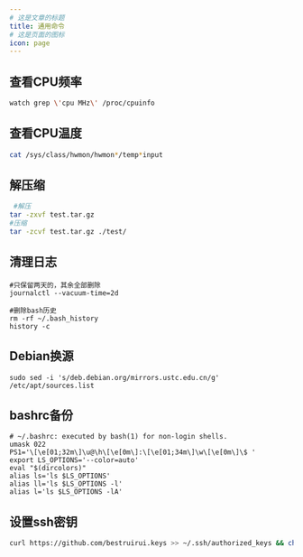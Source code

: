 ```yaml
---
# 这是文章的标题
title: 通用命令
# 这是页面的图标
icon: page
---
```

## 查看CPU频率
```bash
watch grep \'cpu MHz\' /proc/cpuinfo
```
## 查看CPU温度
```bash
cat /sys/class/hwmon/hwmon*/temp*input
```
## 解压缩
```bash
 #解压
tar -zxvf test.tar.gz        
#压缩
tar -zcvf test.tar.gz ./test/ 
```
## 清理日志
```shell
#只保留两天的，其余全部删除
journalctl --vacuum-time=2d  

#删除bash历史
rm -rf ~/.bash_history
history -c
```
## Debian换源
```
sudo sed -i 's/deb.debian.org/mirrors.ustc.edu.cn/g' /etc/apt/sources.list
```
## bashrc备份
```
# ~/.bashrc: executed by bash(1) for non-login shells.
umask 022
PS1='\[\e[01;32m\]\u@\h\[\e[0m\]:\[\e[01;34m\]\w\[\e[0m\]\$ '
export LS_OPTIONS='--color=auto'
eval "$(dircolors)"
alias ls='ls $LS_OPTIONS'
alias ll='ls $LS_OPTIONS -l'
alias l='ls $LS_OPTIONS -lA'
```

## 设置ssh密钥
```bash
curl https://github.com/bestruirui.keys >> ~/.ssh/authorized_keys && chmod 600 ~/.ssh/authorized_keys
 ```